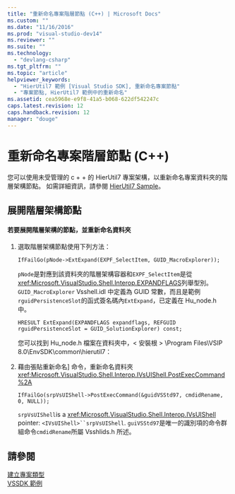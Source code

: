 ```yaml
---
title: "重新命名專案階層節點 (C++) | Microsoft Docs"
ms.custom: ""
ms.date: "11/16/2016"
ms.prod: "visual-studio-dev14"
ms.reviewer: ""
ms.suite: ""
ms.technology: 
  - "devlang-csharp"
ms.tgt_pltfrm: ""
ms.topic: "article"
helpviewer_keywords: 
  - "HierUtil7 範例 [Visual Studio SDK], 重新命名專案節點"
  - "專案節點, HierUtil7 範例中的重新命名"
ms.assetid: cea5968e-e9f8-41a5-b068-622df542247c
caps.latest.revision: 12
caps.handback.revision: 12
manager: "douge"
---
```

# 重新命名專案階層節點 (C++)
您可以使用未受管理的 c \+ \+ 的 HierUtil7 專案架構，以重新命名專案資料夾的階層架構節點。  如需詳細資訊，請參閱 [HierUtil7 Sample](http://msdn.microsoft.com/zh-tw/29c15184-a70c-4813-86c2-fb1d47442d11)。  
  
## 展開階層架構節點  
  
#### 若要展開階層架構的節點，並重新命名資料夾  
  
1.  選取階層架構節點使用下列方法：  
  
    ```  
    IfFailGo(pNode->ExtExpand(EXPF_SelectItem, GUID_MacroExplorer));  
    ```  
  
     `pNode`是對應到該資料夾的階層架構容器和`EXPF_SelectItem`是從<xref:Microsoft.VisualStudio.Shell.Interop.EXPANDFLAGS>列舉型別。  `GUID_MacroExplorer` Vsshell.idl 中定義為 GUID 常數，而且是範例`rguidPersistenceSlot`的函式簽名碼內`ExtExpand`，已定義在 Hu\_node.h 中。  
  
    ```  
    HRESULT ExtExpand(EXPANDFLAGS expandflags, REFGUID rguidPersistenceSlot = GUID_SolutionExplorer) const;  
    ```  
  
     您可以找到 Hu\_node.h 檔案在資料夾中，\< 安裝根 \> \\Program Files\\VSIP 8.0\\EnvSDK\\common\\hierutil7：  
  
2.  藉由張貼重新命名\] 命令，重新命名資料夾<xref:Microsoft.VisualStudio.Shell.Interop.IVsUIShell.PostExecCommand%2A>  
  
    ```  
    IfFailGo(srpVsUIShell->PostExecCommand(&guidVSStd97, cmdidRename, 0, NULL));  
    ```  
  
     `srpVsUIShell`is a <xref:Microsoft.VisualStudio.Shell.Interop.IVsUIShell> pointer: `<IVsUIShell>``srpVsUIShell`.  `guiVSStd97`是唯一的識別項的命令群組命令`cmdidRename`所屬 Vsshlids.h 所述。  
  
## 請參閱  
 [建立專案類型](../Topic/Creating%20Project%20Types.md)   
 [VSSDK 範例](../misc/vssdk-samples.md)